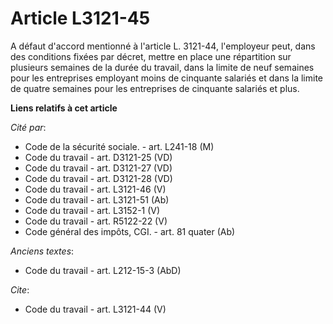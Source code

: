 # Article L3121-45

A défaut d'accord mentionné à l'article L. 3121-44, l'employeur peut, dans des conditions fixées par décret, mettre en place
une répartition sur plusieurs semaines de la durée du travail, dans la limite de neuf semaines pour les entreprises employant
moins de cinquante salariés et dans la limite de quatre semaines pour les entreprises de cinquante salariés et plus.

**Liens relatifs à cet article**

_Cité par_:

  - Code de la sécurité sociale. - art. L241-18 (M)
  - Code du travail - art. D3121-25 (VD)
  - Code du travail - art. D3121-27 (VD)
  - Code du travail - art. D3121-28 (VD)
  - Code du travail - art. L3121-46 (V)
  - Code du travail - art. L3121-51 (Ab)
  - Code du travail - art. L3152-1 (V)
  - Code du travail - art. R5122-22 (V)
  - Code général des impôts, CGI. - art. 81 quater (Ab)

_Anciens textes_:

  - Code du travail - art. L212-15-3 (AbD)

_Cite_:

  - Code du travail - art. L3121-44 (V)
